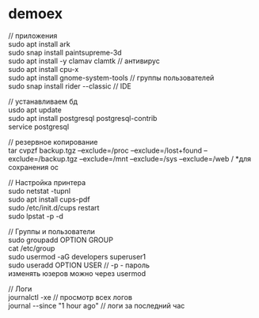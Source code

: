 # demoex
// приложения  
sudo apt install ark  
sudo snap install paintsupreme-3d  
sudo apt install -y clamav clamtk // антивирус  
sudo apt install cpu-x  
sudo apt install gnome-system-tools // группы пользователей  
sudo snap install rider --classic // IDE  

// устанавливаем бд  
usdo apt update  
sudo apt install postgresql postgresql-contrib  
service postgresql  
  
// резервное копирование  
tar cvpzf backup.tgz –exclude=/proc –exclude=/lost+found –exclude=/backup.tgz –exclude=/mnt –exclude=/sys –exclude=/web /  *для сохранения ос  
  
// Настройка принтера  
sudo netstat -tupnl  
sudo apt install cups-pdf  
sudo /etc/init.d/cups restart  
sudo lpstat -p -d  
  
// Группы и пользователи  
sudo groupadd OPTION GROUP  
cat /etc/group  
sudo usermod -aG developers superuser1  
sudo useradd OPTION USER  // -p - пароль  
изменять юзеров можно через usermod  
  
// Логи  
journalctl -xe // просмотр всех логов  
journal --since "1 hour ago" // логи за последний час  

